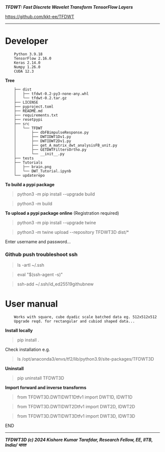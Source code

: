 ***TFDWT: Fast Discrete Wavelet Transform TensorFlow Layers***

https://github.com/kkt-ee/TFDWT 

<!-- ***Batched 1D, 2D and 3D fast discrete wavelet transform (DWT) and inverse DWT*** -->

---


# Developer 

        Python 3.9.18
        TensorFlow 2.16.0
        Keras 2.14.0
        Numpy 1.26.0
        CUDA 12.3

**Tree**

        ├── dist
        │   ├── tfdwt-0.2-py3-none-any.whl
        │   └── tfdwt-0.2.tar.gz
        ├── LICENSE
        ├── pyproject.toml
        ├── README.md
        ├── requirements.txt
        ├── resetpypi
        ├── src
        │   └── TFDWT
        │       ├── dbFBimpulseResponse.py
        │       ├── DWTIDWT1Dv1.py
        │       ├── DWTIDWT2Dv1.py
        │       ├── get_A_matrix_dwt_analysisFB_unit.py
        │       ├── GETDWTFiltersOrtho.py
        │       └── __init__.py
        ├── tests
        ├── Tutorials
        │   ├── brain.png
        │   └── DWT_Tutorial.ipynb
        └── updaterepo





**To build a pypi package**

> python3 -m pip install --upgrade build

> python3 -m build


**To upload a pypi package online** (Registration required)

> python3 -m pip install --upgrade twine

> python3 -m twine upload --repository TFDWT3D dist/*

Enter username and password...



### Github push troubleshoot ssh

> ls -artl ~/.ssh  

> eval "$(ssh-agent -s)" 

> ssh-add ~/.ssh/id_ed25519githubnew



# User manual
    
        Works with square, cube dyadic scale batched data eg. 512x512x512
        Upgrade reqd. for rectangular and cubiod shaped data... 
    




**Install locally**

> pip install .

Check installation e.g.

> ls /opt/anaconda3/envs/tf2/lib/python3.9/site-packages/TFDWT3D 

**Uninstall**

> pip uninstall TFDWT3D





**Import forward and inverse transforms**


> from TFDWT3D.DWTIDWT1Dtfv1 import DWT1D, IDWT1D

> from TFDWT3D.DWTIDWT2Dtfv1 import DWT2D, IDWT2D

> from TFDWT3D.DWTIDWT3Dtfv1 import DWT3D, IDWT3D




END

---

***TFDWT3D (c) 2024 Kishore Kumar Tarafdar, Research Fellow, EE, IITB, India/ भारत***

